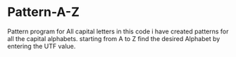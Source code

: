 # Pattern-A-Z
Pattern program for All capital letters
in this code i have created patterns for all the capital alphabets.
starting from A to Z find the desired Alphabet by entering the UTF value.
